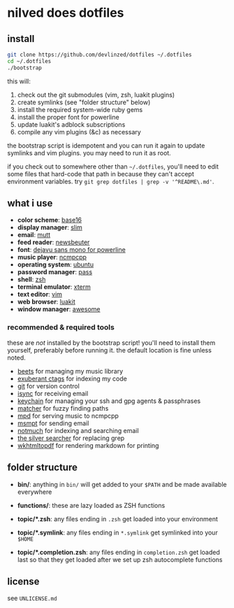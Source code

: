 nilved does dotfiles
====================

install
-------

```sh
git clone https://github.com/devlinzed/dotfiles ~/.dotfiles
cd ~/.dotfiles
./bootstrap
```

this will:

1. check out the git submodules (vim, zsh, luakit plugins)
2. create symlinks (see "folder structure" below)
3. install the required system-wide ruby gems
4. install the proper font for powerline
5. update luakit's adblock subscriptions
6. compile any vim plugins (&c) as necessary

the bootstrap script is idempotent and you can run it again to update symlinks
and vim plugins.  you may need to run it as root.

if you check out to somewhere other than `~/.dotfiles`, you'll need to edit
some files that hard-code that path in because they can't accept environment
variables.  try `git grep dotfiles | grep -v '^README\.md'`.

what i use
----------

* **color scheme**: [base16](https://github.com/chriskempson/base16)
* **display manager**: [slim](http://slim.berlios.de/)
* **email**: [mutt](http://mutt.org/)
* **feed reader**: [newsbeuter](http://newsbeuter.org/)
* **font**: [dejavu sans mono for powerline](https://github.com/Lokaltog/powerline-fonts)
* **music player**: [ncmpcpp](http://ncmpcpp.rybczak.net/)
* **operating system**: [ubuntu](http://xubuntu.org/)
* **password manager**: [pass](http://zx2c4.com/projects/password-store/)
* **shell**: [zsh](http://zsh.org/)
* **terminal emulator**: [xterm](https://en.wikipedia.org/wiki/Xterm)
* **text editor**: [vim](http://vim.org)
* **web browser**: [luakit](https://github.com/mason-larobina/luakit)
* **window manager**: [awesome](http://awesome.naquadah.org/)

### recommended & required tools

these are _not_ installed by the bootstrap script!  you'll need to install them
yourself, preferably before running it.  the default location is fine unless
noted.

* [beets](http://beets.radbox.org) for managing my music library
* [exuberant ctags](http://ctags.sourceforge.net/) for indexing my code
* [git](http://git-scm.org) for version control
* [isync](http://isync.sourceforge.net/) for receiving email
* [keychain](http://www.funtoo.org/wiki/Keychain) for managing your ssh and gpg
  agents & passphrases
* [matcher](https://github.com/burke/matcher) for fuzzy finding paths
* [mpd](http://mpd.wikia.com/wiki/Music_Player_Daemon_Wiki) for serving music
  to ncmpcpp
* [msmpt](http://msmtp.sourceforge.net) for sending email
* [notmuch](http://notmuchmail.org/) for indexing and searching email
* [the silver searcher](https://github.com/ggreer/the_silver_searcher) for
  replacing grep
* [wkhtmltopdf](http://code.google.com/p/wkhtmltopdf/) for rendering markdown
  for printing


folder structure
----------------

- **bin/**: anything in `bin/` will get added to your `$PATH` and be made
  available everywhere

- **functions/**: these are lazy loaded as ZSH functions

- **topic/\*.zsh**: any files ending in `.zsh` get loaded into your environment

- **topic/\*.symlink**: any files ending in `*.symlink` get symlinked into your
  `$HOME`

- **topic/\*.completion.zsh**: any files ending in `completion.zsh` get loaded
  last so that they get loaded after we set up zsh autocomplete functions


license
-------

see `UNLICENSE.md`
